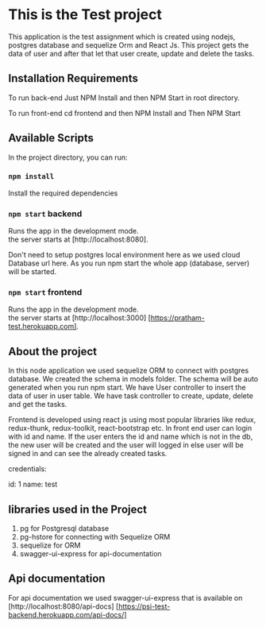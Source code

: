 # This is the Test project

This application is the test assignment which is created using nodejs, postgres database and sequelize Orm and React Js.
This project gets the data of user and after that let that user create, update and delete the tasks.

## Installation Requirements

To run back-end Just NPM Install and then NPM Start in root directory.

To run front-end cd frontend and then NPM Install and Then NPM Start

## Available Scripts

In the project directory, you can run:

### `npm install`

Install the required dependencies

### `npm start` backend

Runs the app in the development mode.\
the server starts at [http://localhost:8080].

Don't need to setup postgres local environment here as we used cloud Database url here. As you run npm start the whole app (database, server) will be started.

### `npm start` frontend

Runs the app in the development mode.\
the server starts at [http://localhost:3000] [https://pratham-test.herokuapp.com].

## About the project

In this node application we used sequelize ORM to connect with postgres database.
We created the schema in models folder. The schema will be auto generated when you run npm start.
We have User controller to insert the data of user in user table.
We have task controller to create, update, delete and get the tasks.

Frontend is developed using react js using most popular libraries like redux, redux-thunk, redux-toolkit, react-bootstrap etc. In front end user can login with id and name. If the user enters the id and name which is not in the db, the new user will be created and the user will logged in else user will be signed in and can see the already created tasks.

credentials: 

id: 1
name: test


## libraries used in the Project

1. pg for Postgresql database
2. pg-hstore for connecting with Sequelize ORM
3. sequelize for ORM
4. swagger-ui-express for api-documentation

## Api documentation

For api documentation we used swagger-ui-express that is available on [http://localhost:8080/api-docs] [https://psi-test-backend.herokuapp.com/api-docs/]